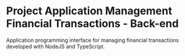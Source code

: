 # Project Application Management Financial Transactions - Back-end

Application programming interface for managing financial transactions developed with NodeJS and TypeScript.
